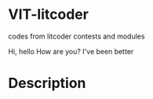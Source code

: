 # VIT-litcoder

codes from litcoder contests and modules

Hi, hello How are you?
I've been better
# Description
